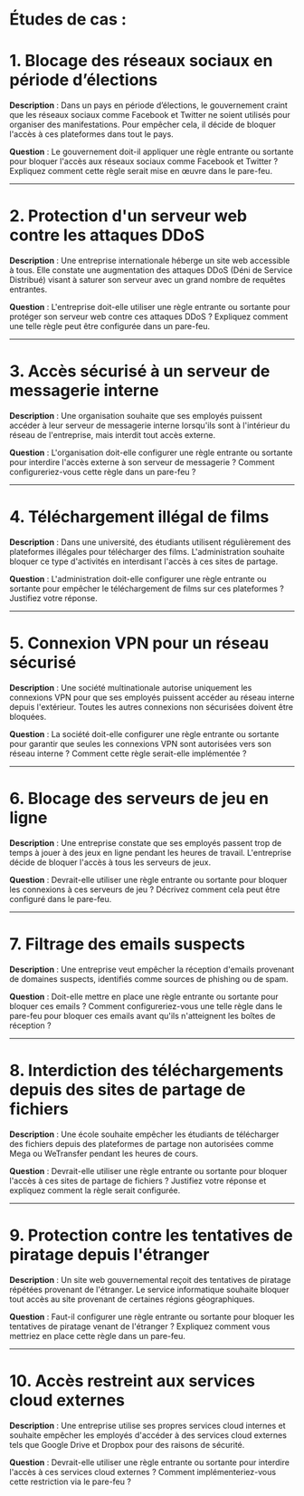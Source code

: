 # Études de cas :

# 1. **Blocage des réseaux sociaux en période d’élections**

**Description** : Dans un pays en période d’élections, le gouvernement craint que les réseaux sociaux comme Facebook et Twitter ne soient utilisés pour organiser des manifestations. Pour empêcher cela, il décide de bloquer l'accès à ces plateformes dans tout le pays.

**Question** : Le gouvernement doit-il appliquer une règle entrante ou sortante pour bloquer l'accès aux réseaux sociaux comme Facebook et Twitter ? Expliquez comment cette règle serait mise en œuvre dans le pare-feu.

---

# 2. **Protection d'un serveur web contre les attaques DDoS**

**Description** : Une entreprise internationale héberge un site web accessible à tous. Elle constate une augmentation des attaques DDoS (Déni de Service Distribué) visant à saturer son serveur avec un grand nombre de requêtes entrantes.

**Question** : L'entreprise doit-elle utiliser une règle entrante ou sortante pour protéger son serveur web contre ces attaques DDoS ? Expliquez comment une telle règle peut être configurée dans un pare-feu.

---

# 3. **Accès sécurisé à un serveur de messagerie interne**

**Description** : Une organisation souhaite que ses employés puissent accéder à leur serveur de messagerie interne lorsqu'ils sont à l'intérieur du réseau de l'entreprise, mais interdit tout accès externe.

**Question** : L'organisation doit-elle configurer une règle entrante ou sortante pour interdire l'accès externe à son serveur de messagerie ? Comment configureriez-vous cette règle dans un pare-feu ?

---

# 4. **Téléchargement illégal de films**

**Description** : Dans une université, des étudiants utilisent régulièrement des plateformes illégales pour télécharger des films. L'administration souhaite bloquer ce type d'activités en interdisant l'accès à ces sites de partage.

**Question** : L'administration doit-elle configurer une règle entrante ou sortante pour empêcher le téléchargement de films sur ces plateformes ? Justifiez votre réponse.

---

# 5. **Connexion VPN pour un réseau sécurisé**

**Description** : Une société multinationale autorise uniquement les connexions VPN pour que ses employés puissent accéder au réseau interne depuis l'extérieur. Toutes les autres connexions non sécurisées doivent être bloquées.

**Question** : La société doit-elle configurer une règle entrante ou sortante pour garantir que seules les connexions VPN sont autorisées vers son réseau interne ? Comment cette règle serait-elle implémentée ?

---

# 6. **Blocage des serveurs de jeu en ligne**

**Description** : Une entreprise constate que ses employés passent trop de temps à jouer à des jeux en ligne pendant les heures de travail. L'entreprise décide de bloquer l'accès à tous les serveurs de jeux.

**Question** : Devrait-elle utiliser une règle entrante ou sortante pour bloquer les connexions à ces serveurs de jeu ? Décrivez comment cela peut être configuré dans le pare-feu.

---

# 7. **Filtrage des emails suspects**

**Description** : Une entreprise veut empêcher la réception d'emails provenant de domaines suspects, identifiés comme sources de phishing ou de spam.

**Question** : Doit-elle mettre en place une règle entrante ou sortante pour bloquer ces emails ? Comment configureriez-vous une telle règle dans le pare-feu pour bloquer ces emails avant qu'ils n'atteignent les boîtes de réception ?

---

# 8. **Interdiction des téléchargements depuis des sites de partage de fichiers**

**Description** : Une école souhaite empêcher les étudiants de télécharger des fichiers depuis des plateformes de partage non autorisées comme Mega ou WeTransfer pendant les heures de cours.

**Question** : Devrait-elle utiliser une règle entrante ou sortante pour bloquer l'accès à ces sites de partage de fichiers ? Justifiez votre réponse et expliquez comment la règle serait configurée.

---

# 9. **Protection contre les tentatives de piratage depuis l'étranger**

**Description** : Un site web gouvernemental reçoit des tentatives de piratage répétées provenant de l'étranger. Le service informatique souhaite bloquer tout accès au site provenant de certaines régions géographiques.

**Question** : Faut-il configurer une règle entrante ou sortante pour bloquer les tentatives de piratage venant de l'étranger ? Expliquez comment vous mettriez en place cette règle dans un pare-feu.

---

# 10. **Accès restreint aux services cloud externes**

**Description** : Une entreprise utilise ses propres services cloud internes et souhaite empêcher les employés d'accéder à des services cloud externes tels que Google Drive et Dropbox pour des raisons de sécurité.

**Question** : Devrait-elle utiliser une règle entrante ou sortante pour interdire l'accès à ces services cloud externes ? Comment implémenteriez-vous cette restriction via le pare-feu ?
